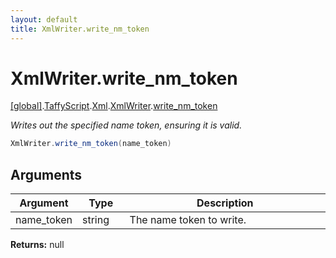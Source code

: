 ```yaml
---
layout: default
title: XmlWriter.write_nm_token
---
```


# XmlWriter.write_nm_token

[\[global\]]({{site.baseurl}}/docs/).[TaffyScript]({{site.baseurl}}/docs/TaffyScript/).[Xml]({{site.baseurl}}/docs/TaffyScript/Xml/).[XmlWriter]({{site.baseurl}}/docs/TaffyScript/Xml/XmlWriter/).[write_nm_token]({{site.baseurl}}/docs/TaffyScript/Xml/XmlWriter/write_nm_token/)

_Writes out the specified name token, ensuring it is valid._

```cs
XmlWriter.write_nm_token(name_token)
```

## Arguments

<table>
  <col width="15%">
  <col width="15%">
  <thead>
    <tr>
      <th>Argument</th>
      <th>Type</th>
      <th>Description</th>
    </tr>
  </thead>
  <tbody>
    <tr>
      <td>name_token</td>
      <td>string</td>
      <td>The name token to write.</td>
    </tr>
  </tbody>
</table>

**Returns:** null

